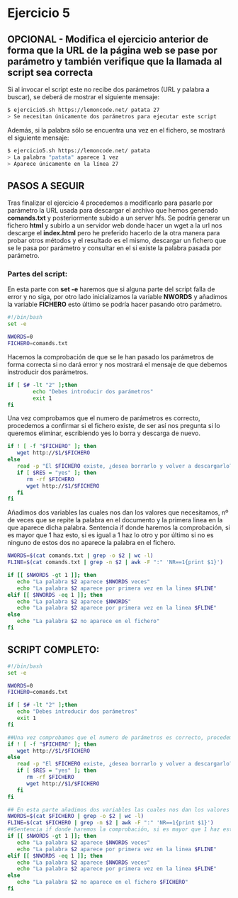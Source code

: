 # Ejercicio 5
## OPCIONAL - Modifica el ejercicio anterior de forma que la URL de la página web se pase por parámetro y también verifique que la llamada al script sea correcta

Si al invocar el script este no recibe dos parámetros (URL y palabra a buscar), se deberá de mostrar el siguiente mensaje:

```bash
$ ejercicio5.sh https://lemoncode.net/ patata 27
> Se necesitan únicamente dos parámetros para ejecutar este script
```

Además, si la palabra sólo se encuentra una vez en el fichero, se mostrará el siguiente mensaje:

```bash
$ ejercicio5.sh https://lemoncode.net/ patata
> La palabra "patata" aparece 1 vez
> Aparece únicamente en la línea 27
```

## PASOS A SEGUIR 

Tras finalizar el ejercicio 4 procedemos a modificarlo para pasarle por parámetro la URL usada para descargar el archivo que hemos generado **comands.txt** y posteriormente subido a un server hfs. Se podría generar un  fichero **html** y subirlo a un servidor web donde hacer un wget a la url nos descarge el **index.html** pero he preferido hacerlo de la otra manera para probar otros métodos y el resultado es el mismo, descargar un fichero que se le pasa por parámetro y consultar en el si existe la palabra pasada por parámetro.

### Partes del script:
En esta parte con **set -e** haremos que si alguna parte del script falla de error y no siga, por otro lado inicializamos la variable **NWORDS** y añadimos la variable **FICHERO** esto último se podría hacer pasando otro parámetro.
```bash
#!/bin/bash
set -e

NWORDS=0
FICHERO=comands.txt
```
Hacemos la comprobación de que se le han pasado los parámetros de forma correcta si no dará error y nos mostrará el mensaje de que debemos instroducir dos parámetros.
```bash
if [ $# -lt "2" ];then
        echo "Debes introducir dos parámetros"
        exit 1
fi
```
Una vez comprobamos que el numero de parámetros es correcto, procedemos a confirmar si el fichero existe, de ser así nos pregunta si lo queremos eliminar, escribiendo yes lo borra y descarga de nuevo.
```bash
if ! [ -f "$FICHERO" ]; then
   wget http://$1/$FICHERO
else 
   read -p "El $FICHERO existe, ¿desea borrarlo y volver a descargarlo?[yes:no]" RES
   if [ $RES = "yes" ]; then
      rm -rf $FICHERO
      wget http://$1/$FICHERO
   fi
fi
```
Añadimos dos variables las cuales nos dan los valores que necesitamos, nº de veces que se repite la palabra en el documento y la primera linea en la que aparece dicha palabra. Sentencia if donde haremos la comprobación, si es mayor que 1 haz esto, si es igual a 1 haz lo otro y por último si no es ninguno de estos dos no aparece la palabra en el fichero.
```bash
NWORDS=$(cat comands.txt | grep -o $2 | wc -l)
FLINE=$(cat comands.txt | grep -n $2 | awk -F ":" 'NR==1{print $1}')

if [[ $NWORDS -gt 1 ]]; then
   echo "La palabra $2 aparece $NWORDS veces"
   echo "La palabra $2 aparece por primera vez en la linea $FLINE"
elif [[ $NWORDS -eq 1 ]]; then
   echo "La palabra $2 aparece $NWORDS"
   echo "La palabra $2 aparece por primera vez en la linea $FLINE"
else
   echo "La palabra $2 no aparece en el fichero"
fi
```
## SCRIPT COMPLETO:
```bash
#!/bin/bash
set -e

NWORDS=0
FICHERO=comands.txt

if [ $# -lt "2" ];then
   echo "Debes introducir dos parámetros"
   exit 1
fi

##Una vez comprobamos que el numero de parámetros es correcto, procedemos a confirmar si el fichero existe, de ser así nos pregunta si lo queremos eliminar, escribiendo yes lo borra y descarga de nuevo.
if ! [ -f "$FICHERO" ]; then
   wget http://$1/$FICHERO
else 
   read -p "El $FICHERO existe, ¿desea borrarlo y volver a descargarlo?[yes:no]" RES
   if [ $RES = "yes" ]; then
      rm -rf $FICHERO
      wget http://$1/$FICHERO
   fi
fi

## En esta parte añadimos dos variables las cuales nos dan los valores que necesitamos, nº de veces que se repite la palabra en el documento y la primera linea en la que aparece dicha palabra. 
NWORDS=$(cat $FICHERO | grep -o $2 | wc -l)
FLINE=$(cat $FICHERO | grep -n $2 | awk -F ":" 'NR==1{print $1}')
##Sentencia if donde haremos la comprobación, si es mayor que 1 haz esto, si es igual a 1 haz lo otro y por último si no es ninguno de estos dos no aparece la palabra en el fichero.
if [[ $NWORDS -gt 1 ]]; then
   echo "La palabra $2 aparece $NWORDS veces"
   echo "La palabra $2 aparece por primera vez en la linea $FLINE"
elif [[ $NWORDS -eq 1 ]]; then
   echo "La palabra $2 aparece $NWORDS veces"
   echo "La palabra $2 aparece por primera vez en la linea $FLINE"
else
   echo "La palabra $2 no aparece en el fichero $FICHERO"
fi
```
